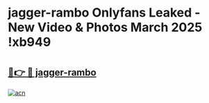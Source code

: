 # jagger-rambo Onlyfans Leaked - New Video & Photos March 2025 !xb949

# <h2><a href="https://9mo9a6.iuczelnia.edu.pl?title=jagger-rambo&ref=xb949">🔗👉 🔴 jagger-rambo</a></h2>

[![acn](https://github.com/user-attachments/assets/0f9c940e-d8b0-45ae-aac7-cd30a18b3e1c)](https://9mo9a6.iuczelnia.edu.pl?title=jagger-rambo&ref=xb949)

